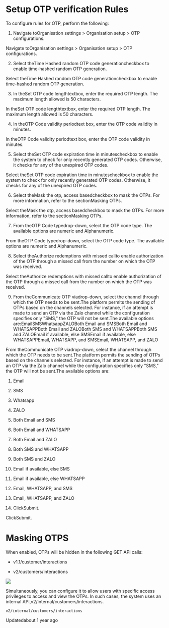 # Setup OTP verification Rules

To configure rules for OTP, perform the following:

1. Navigate toOrganisation settings > Organisation setup > OTP configurations.

Navigate toOrganisation settings > Organisation setup > OTP configurations.

2. Select theTime Hashed random OTP code generationcheckbox to enable time-hashed random OTP generation.

Select theTime Hashed random OTP code generationcheckbox to enable time-hashed random OTP generation.

3. In theSet OTP code lengthtextbox, enter the required OTP length. The maximum length allowed is 50 characters.

In theSet OTP code lengthtextbox, enter the required OTP length. The maximum length allowed is 50 characters.

4. In theOTP Code validity periodtext box, enter the OTP code validity in minutes.

In theOTP Code validity periodtext box, enter the OTP code validity in minutes.

5. Select theSet OTP code expiration time in minutescheckbox to enable the system to check for only recently generated OTP codes. Otherwise, it checks for any of the unexpired OTP codes.

Select theSet OTP code expiration time in minutescheckbox to enable the system to check for only recently generated OTP codes. Otherwise, it checks for any of the unexpired OTP codes.

6. Select theMask the otp, access basedcheckbox to mask the OTPs. For more information, refer to the sectionMasking OTPs.

Select theMask the otp, access basedcheckbox to mask the OTPs. For more information, refer to the sectionMasking OTPs.

7. From theOTP Code typedrop-down, select the OTP code type. The available options are numeric and Alphanumeric.

From theOTP Code typedrop-down, select the OTP code type. The available options are numeric and Alphanumeric.

8. Select theAuthorize redemptions with missed callto enable authorization of the OTP through a missed call from the number on which the OTP was received.

Select theAuthorize redemptions with missed callto enable authorization of the OTP through a missed call from the number on which the OTP was received.

9. From theCommunicate OTP viadrop-down, select the channel through which the OTP needs to be sent.The platform permits the sending of OTPs based on the channels selected. For instance, if an attempt is made to send an OTP via the Zalo channel while the configuration specifies only "SMS," the OTP will not be sent.The available options are:EmailSMSWhatsappZALOBoth Email and SMSBoth Email and WHATSAPPBoth Email and ZALOBoth SMS and WHATSAPPBoth SMS and ZALOEmail if available, else SMSEmail if available, else WHATSAPPEmail, WHATSAPP, and SMSEmail, WHATSAPP, and ZALO

From theCommunicate OTP viadrop-down, select the channel through which the OTP needs to be sent.The platform permits the sending of OTPs based on the channels selected. For instance, if an attempt is made to send an OTP via the Zalo channel while the configuration specifies only "SMS," the OTP will not be sent.The available options are:

1. Email

2. SMS

3. Whatsapp

4. ZALO

5. Both Email and SMS

6. Both Email and WHATSAPP

7. Both Email and ZALO

8. Both SMS and WHATSAPP

9. Both SMS and ZALO

10. Email if available, else SMS

11. Email if available, else WHATSAPP

12. Email, WHATSAPP, and SMS

13. Email, WHATSAPP, and ZALO

23. ClickSubmit.

ClickSubmit.

# Masking OTPS

When enabled, OTPs will be hidden in the following GET API calls:

- v1.1/customer/interactions

- v2/customers/interactions

![](https://files.readme.io/feaf34a-SMS.png)

Simultaneously, you can configure it to allow users with specific access privileges to access and view the OTPs. In such cases, the system uses an internal API,v2/internal/customers/interactions.

`v2/internal/customers/interactions`

Updatedabout 1 year ago